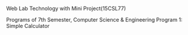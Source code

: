 Web Lab Technology with Mini Project(15CSL77) 

Programs of 7th Semester, Computer Science & Engineering
Program 1: Simple Calculator 
